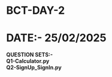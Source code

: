 # BCT-DAY-2 
# DATE:- 25/02/2025
<b>QUESTION SETS:- <br>Q1-Calculator.py<br>Q2-SignUp_SignIn.py</b>

